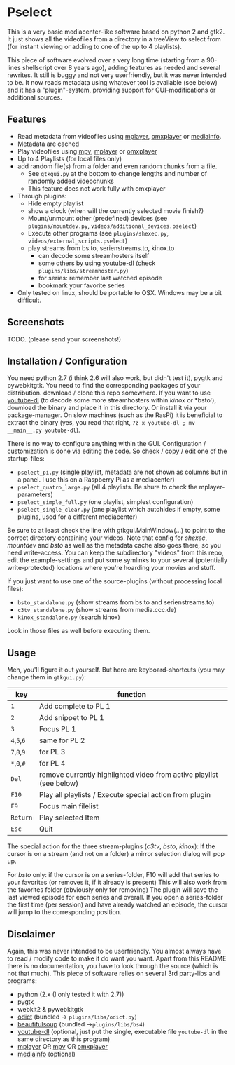 # Pselect
This is a very basic mediacenter-like software based on python 2 and gtk2.
It just shows all the videofiles from a directory in a treeView to select from (for instant viewing or adding to one of the up to 4 playlists).

This piece of software evolved over a very long time (starting from a 90-lines shellscript over 8 years ago), adding features as needed and several rewrites. It still is buggy and not very userfriendly, but it was never intended to be.
It now reads metadata using whatever tool is available (see below) and it has a "plugin"-system, providing support for GUI-modifications or additional sources.

## Features
- Read metadata from videofiles using [mplayer], [omxplayer] or [mediainfo].
- Metadata are cached
- Play videofiles using [mpv], [mplayer] or [omxplayer]
- Up to 4 Playlists (for local files only)
- add random file(s) from a folder and even random chunks from a file.
    - See `gtkgui.py` at the bottom to change lengths and number of randomly added videochunks
    - This feature does not work fully with omxplayer
- Through plugins:
    - Hide empty playlist
    - show a clock (when will the currently selected movie finish?)
    - Mount/unmount other (predefined) devices (see `plugins/mountdev.py`, `videos/additional_devices.pselect`)
    - Execute other programs (see `plugins/shexec.py`, `videos/external_scripts.pselect`)
    - play streams from bs.to, serienstreams.to, kinox.to
        - can decode some streamhosters itself
        - some others by using [youtube-dl] (check `plugins/libs/streamhoster.py`)
        - for series: remember last watched episode
        - bookmark your favorite series
- Only tested on linux, should be portable to OSX. Windows may be a bit difficult.

## Screenshots
TODO. (please send your screenshots!)

## Installation / Configuration
You need python 2.7 (i think 2.6 will also work, but didn't test it), pygtk and pywebkitgtk. You need to find the corresponding packages of your distribution.
download / clone this repo somewhere.
If you want to use [youtube-dl] (to decode some more streamhosters within *kinox* or *bsto'), download the binary and place it in this directory.
Or install it via your package-manager.
On slow machines (such as the RasPi) it is beneficial to extract the binary (yes, you read that right, `7z x youtube-dl ; mv __main__.py youtube-dl`).

There is no way to configure anything within the GUI. Configuration / customization is done via editing the code. So check / copy / edit one of the startup-files:

- `pselect_pi.py` (single playlist, metadata are not shown as columns but in a panel. I use this on a Raspberry Pi as a mediacenter)
- `pselect_quatro_large.py` (all 4 playlists. Be shure to check the mplayer-parameters)
- `pselect_simple_full.py` (one playlist, simplest configuration)
- `pselect_single_clear.py` (one playlist which autohides if empty, some plugins, used for a different mediacenter)

Be sure to at least check the line with gtkgui.MainWindow(...) to point to the correct directory containing your videos.
Note that config for *shexec*, *mountdev* and *bsto* as well as the metadata cache also goes there, so you need write-access.
You can keep the subdirectory "videos" from this repo, edit the example-settings and put some symlinks to your several (potentially write-protected) locations where you're hoarding your movies and stuff.

If you just want to use one of the source-plugins (without processing local files):

- `bsto_standalone.py` (show streams from bs.to and serienstreams.to)
- `c3tv_standalone.py` (show streams from media.ccc.de)
- `kinox_standalone.py` (search kinox)

Look in those files as well before executing them.


## Usage
Meh, you'll figure it out yourself. But here are keyboard-shortcuts (you may change them in `gtkgui.py`):

key | function
--- | ---
`1` | Add complete to PL 1
`2` | Add snippet to PL 1
`3` | Focus PL 1
`4`,`5`,`6` | same for PL 2
`7`,`8`,`9` | for PL 3
`*`,`0`,`#` | for PL 4
`Del` | remove currently highlighted video from active playlist (see below)
`F10` | Play all playlists / Execute special action from plugin
`F9`  | Focus main filelist
`Return` | Play selected Item
`Esc` | Quit

The special action for the three stream-plugins (*c3tv*, *bsto*, *kinox*):
If the cursor is on a stream (and not on a folder) a mirror selection dialog will pop up.

For *bsto* only: if the cursor is on a series-folder, F10 will add that series to your favorites (or removes it, if it already is present)
This will also work from the favorites folder (obviously only for removing)
The plugin will save the last viewed episode for each series and overall.
If you open a series-folder the first time (per session) and have already watched an episode, the cursor will jump to the corresponding position.


## Disclaimer
Again, this was never intended to be userfriendly. You almost always have to read / modify code to make it do want you want.
Apart from this README there is no documentation, you have to look through the source (which is not that much).
This piece of software relies on several 3rd party-libs and programs: 
- python (2.x (I only tested it with 2.7))
- pygtk
- webkit2 & pywebkitgtk
- [odict] \(bundled → `plugins/libs/odict.py`\)
- [beautifulsoup] \(bundled →`plugins/libs/bs4`\)
- [youtube-dl] \(optional, just put the single, executable file `youtube-dl` in the same directory as this program\)
- [mplayer] OR [mpv] OR [omxplayer]
- [mediainfo] \(optional\)


[mplayer]: http://www.mplayerhq.hu
[omxplayer]: http://elinux.org/Omxplayer
[mpv]: https://github.com/mpv-player/mpv
[mediainfo]: https://mediaarea.net/en/MediaInfo
[exiftool]: http://www.sno.phy.queensu.ca/~phil/exiftool/
[youtube-dl]: https://rg3.github.io/youtube-dl/
[odict]: http://www.voidspace.org.uk/python/odict.html
[beautifulsoup]: https://www.crummy.com/software/BeautifulSoup/
